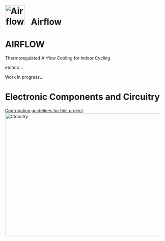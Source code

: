 # <img src="../main/images/AF_logo.png" width="64" height="64" alt="Airflow Icon"> &nbsp; Airflow
# AIRFLOW
Thermoregulated Airflow Cooling for Indoor Cycling

etctera...

Work in progress...
# Electronic Components and Circuitry<br>
[Contribution guidelines for this project](images/AF_circuitry.png) <br>
<img src="../main/images/AF_circuitry.png" width="800" height="400" ALIGN="left" alt="Circuitry" > <br>
